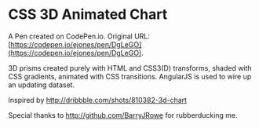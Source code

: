 # CSS 3D Animated Chart

A Pen created on CodePen.io. Original URL: [https://codepen.io/ejones/pen/DgLeGO](https://codepen.io/ejones/pen/DgLeGO).

3D prisms created purely with HTML and CSS3(D) transforms, shaded with CSS gradients, animated with CSS transitions. AngularJS is used to wire up an updating dataset.

Inspired by http://dribbble.com/shots/810382-3d-chart

Special thanks to http://github.com/BarryJRowe for rubberducking me.